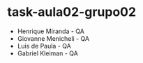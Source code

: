 # task-aula02-grupo02

- Henrique Miranda - QA
- Giovanne Menicheli - QA
- Luis de Paula - QA
- Gabriel Kleiman - QA